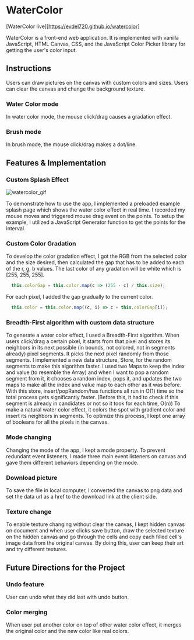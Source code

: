 # WaterColor

[WaterColor live][https://evdel720.github.io/watercolor]

  WaterColor is a front-end web application. It is implemented with vanilla JavaScript, HTML Canvas, CSS, and the JavaScript Color Picker library for getting the user's color input.

## Instructions
  Users can draw pictures on the canvas with custom colors and sizes. Users can clear the canvas and change the background texture.

### Water Color mode
  In water color mode, the mouse click/drag causes a gradation effect.

### Brush mode
  In brush mode, the mouse click/drag makes a dot/line.

## Features & Implementation

### Custom Splash Effect
  ![watercolor_gif](https://res.cloudinary.com/wkdal720/image/upload/v1486503900/imageedit_3_6047389514_etwqcq.gif)

  To demonstrate how to use the app, I implemented a preloaded example splash page which shows the water color effect in real time. I recorded my mouse moves and triggered mouse drag event on the points. To setup the example, I utilized a JavaScript Generator function to get the points for the interval.

### Custom Color Gradation
  To develop the color gradation effect, I got the RGB from the selected color and the size desired, then calculated the gap that has to be added to each of the r, g, b values. The last color of any gradation will be white which is [255, 255, 255].

  ```JavaScript
    this.colorGap = this.color.map(c => (255 - c) / this.size);
  ```

  For each pixel, I added the gap gradually to the current color.

  ```JavaScript
    this.color = this.color.map((c, i) => c + this.colorGap[i]);
  ```

### Breadth-First algorithm with custom data structure
  To generate a water color effect, I used a Breadth-First algorithm. When users click/drag a certain pixel, it starts from that pixel and stores its neighbors in its next possible (in bounds, not colored, not in segments already) pixel segments. It picks the next pixel randomly from those segments.
  I implemented a new data structure, Store, for the random segments to make this algorithm faster. I used two Maps to keep the index and value (to resemble the Array) and when I want to pop a random segment from it, it chooses a random index, pops it, and updates the two maps to make all the index and value map to each other as it was before. With this store, insert/popRandom/has functions all run in O(1) time so the total process gets significantly faster. (Before this, it had to check if this segment is already in candidates or not so it took for each time, O(n))
  To make a natural water color effect, it colors the spot with gradient color and insert its neighbors in segments.
  To optimize this process, I kept one array of booleans for all the pixels in the canvas.

### Mode changing
  Changing the mode of the app, I kept a mode property. To prevent redundant event listeners, I made three main event listeners on canvas and gave them different behaviors depending on the mode.

### Download picture
  To save the file in local computer, I converted the canvas to png data and set the data url as a href to the download link at the client side.

### Texture change
  To enable texture changing without clear the canvas, I kept hidden canvas on document and when user clicks save button, draw the selected texture on the hidden canvas and go through the cells and copy each filled cell's image data from the original canvas. By doing this, user can keep their art and try different textures.

## Future Directions for the Project

### Undo feature
  User can undo what they did last with undo button.

### Color merging
  When user put another color on top of other water color effect, it merges the original color and the new color like real colors.
